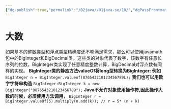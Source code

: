 ```yaml
---
{"dg-publish":true,"permalink":"/02java//01java-se/10/","dgPassFrontmatter":true}
---
```


# 大数
如果基本的整数类型和浮点类型精确度还不够满足需求，那么可以使用javamath包中的BigInteger和BigDecimal类。这些类的对象代表了数字，该数字有任意长序列的位数。BigInteger类实现了任意精度整数计算，BigDecimal对浮点数有同样的实现。
**BigInteger类的静态方法valueOf将long型转换为BigInteger: 例如**
`BigInteger n = BigInteger.valueof(876543210123456789L);`
**我们也可以用数字字符串构造**
`BigInteger:BigInteger k = new BigInteger("9876543210123456789");`
**Java不允许对象使用操作符,因此操作大数的时候，必须使用方法调用，**
`BigInteger r = BigInteger.valueOf(5).multiply(n.add(k)); // r = 5* (n + k)`
